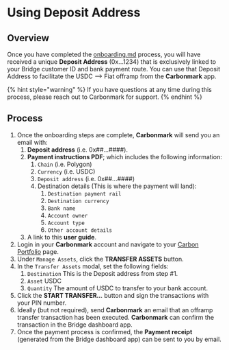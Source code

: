 # Using Deposit Address

## Overview

Once you have completed the [onboarding.md](onboarding.md "mention") process, you will have received a unique **Deposit Address** (0x...1234) that is exclusively linked to your Bridge customer ID and bank payment route. You can use that Deposit Address to facilitate the USDC --> Fiat offramp from the **Carbonmark** app.

{% hint style="warning" %}
If you have questions at any time during this process, please reach out to Carbonmark for support.
{% endhint %}

## Process

1. Once the onboarding steps are complete, **Carbonmark** will send you an email with:
   1. **Deposit address** (i.e. 0x##...####).
   2. **Payment instructions PDF**; which includes the following information:
      1. `Chain` (i.e. Polygon)
      2. `Currency` (i.e. USDC)
      3. `Deposit address` (i.e.  0x##...####)
      4. Destination details (This is where the payment will land):
         1. `Destination payment rail`&#x20;
         2. `Destination currency`
         3. `Bank name`
         4. `Account owner`
         5. `Account type`
         6. `Other account details`
   3. A link to this **user guide**.
2. Login in your **Carbonmark** account and navigate to your [Carbon Portfolio](https://app.carbonmark.com/portfolio) page.
3. Under `Manage Assets`, click the **TRANSFER ASSETS** button.
4. In the `Transfer Assets` modal, set the following fields:
   1. `Destination`  This is the Deposit address from step #1.
   2. `Asset`  USDC
   3. `Quantity`  The amount of USDC to transfer to your bank account.
5. Click the **START TRANSFER..**. button and sign the transactions with your PIN number.
6. Ideally (but not required), send **Carbonmark** an email that an offramp transfer transaction has been executed. **Carbonmark** can confirm the transaction in the Bridge dashboard app.
7. Once the payment process is confirmed, the **Payment receipt** (generated from the Bridge dashboard app) can be sent to you by email.

